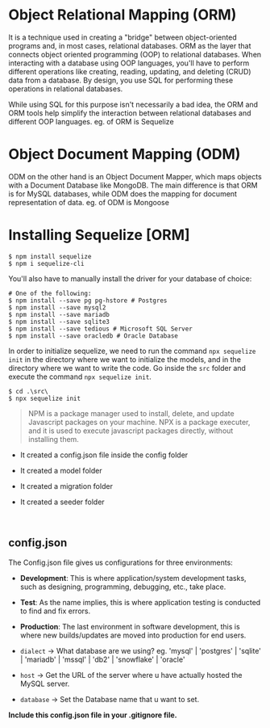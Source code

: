 # Object Relational Mapping (ORM) 

It is a technique used in creating a "bridge" between object-oriented programs and, in most cases, relational databases. ORM as the layer that connects object oriented programming (OOP) to relational databases. 
When interacting with a database using OOP languages, you'll have to perform different operations like creating, reading, updating, and deleting (CRUD) data from a database. By design, you use SQL for performing these operations in relational databases.

While using SQL for this purpose isn't necessarily a bad idea, the ORM and ORM tools help simplify the interaction between relational databases and different OOP languages.
eg. of ORM is Sequelize 

# Object Document Mapping (ODM)

ODM on the other hand is an Object Document Mapper, which maps objects with a Document Database like MongoDB. The main difference is that ORM is for MySQL databases, while ODM does the mapping for document representation of data. 
eg. of ODM is Mongoose


# Installing Sequelize [ORM]

```
$ npm install sequelize
$ npm i sequelize-cli
```

You'll also have to manually install the driver for your database of choice:

```
# One of the following:
$ npm install --save pg pg-hstore # Postgres
$ npm install --save mysql2
$ npm install --save mariadb
$ npm install --save sqlite3
$ npm install --save tedious # Microsoft SQL Server
$ npm install --save oracledb # Oracle Database
```

In order to initialize sequelize, we need to run the command `npx sequelize init` in the directory where we want to initialize the models, and in the directory where we want to write the code.
Go inside the `src` folder and execute the command `npx sequelize init`.
```
$ cd .\src\
$ npx sequelize init
```
>NPM is a package manager used to install, delete, and update Javascript packages on your machine. NPX is a package executer, and it is used to execute javascript packages directly, without installing them.

- It created a config.json file inside the config folder

- It created a model folder

- It created a migration folder

- It created a seeder folder

</br>

## config.json

The Config.json file gives us configurations for three environments:

- **Development**: This is where application/system development tasks, such as designing, programming, debugging, etc., take place.

- **Test**: As the name implies, this is where application testing is conducted to find and fix errors.

- **Production**: The last environment in software development, this is where new builds/updates are moved into production for end users. 

- `dialect` -> What database are we using? eg. 'mysql' | 'postgres' | 'sqlite' | 'mariadb' | 'mssql' | 'db2' | 'snowflake' | 'oracle'

- `host` -> Get the URL of the server where u have actually hosted the MySQL server.

- `database` -> Set the Database name that u want to set.

**Include this config.json file in your .gitignore file.**


